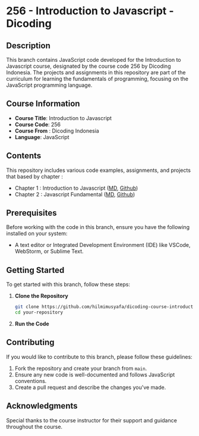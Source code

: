 # 256 - Introduction to Javascript - Dicoding

## Description

This branch contains JavaScript code developed for the Introduction to Javascript course, designated by the course code 256 by Dicoding Indonesia. The projects and assignments in this repository are part of the curriculum for learning the fundamentals of programming, focusing on the JavaScript programming language.

## Course Information

- **Course Title**: Introduction to Javascript
- **Course Code**: 256
- **Course From** : Dicoding Indonesia
- **Language**: JavaScript

## Contents

This repository includes various code examples, assignments, and projects that based by chapter : 

- Chapter 1 : Introduction to Javascript ([MD](https://hackmd.io/-aPr7PqpRCSp1CvGpTVmJQ), [Github](https://github.com/hilmimusyafa/dicoding-course-introductiontojavascript/tree/main/Material%20%26%20Code/Chapter%201%20-%20Introduction%20to%20Javascript))
- Chapter 2 : Javascript Fundamental ([MD](https://hackmd.io/-aPr7PqpRCSp1CvGpTVmJQ), [Github](https://github.com/hilmimusyafa/dicoding-course-introductiontojavascript/tree/main/Material%20%26%20Code/Chapter%202%20-%20Javascript%20Fundamental))

## Prerequisites

Before working with the code in this branch, ensure you have the following installed on your system:

<!-- - [Node.js](https://nodejs.org/) (latest LTS version recommended) -->
- A text editor or Integrated Development Environment (IDE) like VSCode, WebStorm, or Sublime Text.

## Getting Started

To get started with this branch, follow these steps:

1. **Clone the Repository**
    ```bash
    git clone https://github.com/hilmimusyafa/dicoding-course-introductiontojavascript
    cd your-repository
    ```

<!-- 2. **Set Up Node.js Environment**:
    Ensure your Node.js environment is set up correctly by installing Node.js and npm. -->

2. **Run the Code**
<!--     Navigate to the respective project or assignment directory and run the JavaScript code using the `node` command. For example:
    ```bash
    cd week1/hello-world
    node main.js
    ``` -->

## Contributing

If you would like to contribute to this branch, please follow these guidelines:

1. Fork the repository and create your branch from `main`.
2. Ensure any new code is well-documented and follows JavaScript conventions.
3. Create a pull request and describe the changes you've made.

## Acknowledgments

Special thanks to the course instructor for their support and guidance throughout the course.
